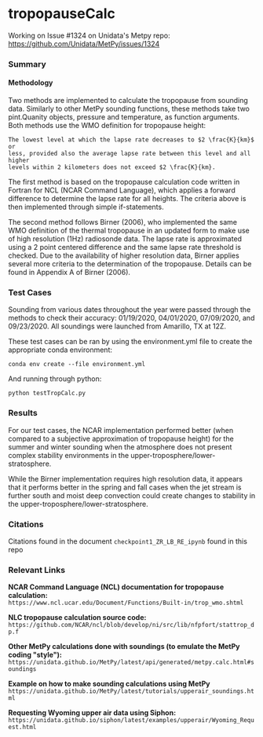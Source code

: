 # tropopauseCalc
Working on Issue #1324 on Unidata's Metpy repo:
https://github.com/Unidata/MetPy/issues/1324

### Summary

#### Methodology
Two methods are implemented to calculate the tropopause from sounding data.
Similarly to other MetPy sounding functions, these methods take two pint.Quanity
objects, pressure and temperature, as function arguments. Both methods use the
WMO definition for tropopause height: 

```
The lowest level at which the lapse rate decreases to $2 \frac{K}{km}$ or
less, provided also the average lapse rate between this level and all higher
levels within 2 kilometers does not exceed $2 \frac{K}{km}.
``` 

The first method is based on the tropopause calculation code written in Fortran
for NCL (NCAR Command Language), which applies a forward difference to determine
the lapse rate for all heights. The criteria above is then implemented through
simple if-statements. 

The second method follows Birner (2006), who implemented the same WMO definition
of the thermal tropopause in an updated form to make use of high resolution
(1Hz) radiosonde data. The lapse rate is approximated using a 2 point centered
difference and the same lapse rate threshold is checked. Due to the availability
of higher resolution data, Birner applies several more criteria to the
determination of the tropopause. Details can be found in Appendix A of Birner
(2006). 

### Test Cases 

Sounding from various dates throughout the year were passed through the methods
to check their accuracy: 01/19/2020, 04/01/2020, 07/09/2020, and 09/23/2020. All
soundings were launched from Amarillo, TX at 12Z.

These test cases can be ran by using the environment.yml file to create the
appropriate conda environment: 

```
conda env create --file environment.yml
``` 

And running through python: 

```
python testTropCalc.py
``` 

### Results 

For our test cases, the NCAR implementation performed better (when compared to
a subjective approximation of tropopause height) for the summer and winter
sounding when the atmosphere does not present complex stability environments in
the upper-troposphere/lower-stratosphere. 

While the Birner implementation requires high resolution data, it appears that
it performs better in the spring and fall cases when the jet stream is further
south and moist deep convection could create changes to stability in the
upper-troposphere/lower-stratosphere. 

### Citations  

Citations found in the document `checkpoint1_ZR_LB_RE_ipynb` found in this repo

### Relevant Links
**NCAR Command Language (NCL) documentation for tropopause calculation:**  
`https://www.ncl.ucar.edu/Document/Functions/Built-in/trop_wmo.shtml`

**NLC tropopause calculation source code:**  
`https://github.com/NCAR/ncl/blob/develop/ni/src/lib/nfpfort/stattrop_dp.f`

**Other MetPy calculations done with soundings (to emulate the MetPy coding "style"):**  
`https://unidata.github.io/MetPy/latest/api/generated/metpy.calc.html#soundings`

**Example on how to make sounding calculations using MetPy**  
`https://unidata.github.io/MetPy/latest/tutorials/upperair_soundings.html`

**Requesting Wyoming upper air data using Siphon:**  
`https://unidata.github.io/siphon/latest/examples/upperair/Wyoming_Request.html`
